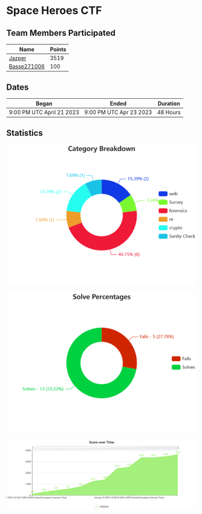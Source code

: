 # Space Heroes CTF

## Team Members Participated

| Name                                            | Points  |
|-------------------------------------------------|---------|
| [Jazper](https://github.com/j4asper)            | 3519    |
| [Basse271006](https://github.com/Basse271006)   | 100     |

## Dates

| Began                      | Ended                   | Duration  |
|----------------------------|-------------------------|-----------|
| 9:00 PM UTC April 21 2023  | 9:00 PM UTC Apr 23 2023 | 48 Hours  |

## Statistics

![Category Breakdown](./.images/Category%20Breakdown.png)

![Solve Percentages](./.images/Solve%20Percentages.png)

![Score over Time](./.images/Score%20over%20Time.png)
